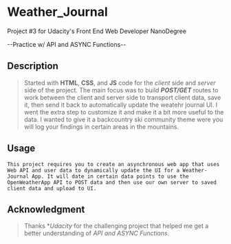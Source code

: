 # Weather_Journal
Project #3 for Udacity's Front End Web Developer NanoDegree

--Practice w/ API and ASYNC Functions--

## Description
>Started with **HTML**, **CSS**, and **JS** code for the *client* side and *server* side of the project. The main focus was to build ***POST/GET*** routes to work between the client and server side to transport client data, save it, then send it back to automatically update the weatehr journal UI. I went the extra step to customize it and make it a bit more useful to the data. I wanted to give it a backcountry ski community theme were you will log your findings in certain areas in the mountains.
>
## Usage
```
This project requires you to create an asynchronous web app that uses Web API and user data to dynamically update the UI for a Weather-Journal App. It will date in certain data points to use the OpenWeatherApp API to POST data and then use our own server to saved client data and upload to UI. 
```

## Acknowledgment
>Thanks **Udacity* for the challenging project that helped me get a better understanding of *API and ASYNC Functions*.
